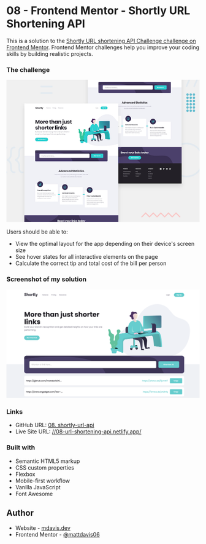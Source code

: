 # 08 - Frontend Mentor - Shortly URL Shortening API

This is a solution to the [Shortly URL shortening API Challenge challenge on Frontend Mentor](https://www.frontendmentor.io/challenges/url-shortening-api-landing-page-2ce3ob-G). Frontend Mentor challenges help you improve your coding skills by building realistic projects.

### The challenge

![Design preview for the Tip calculator app coding challenge](./design/desktop-preview.jpg)

Users should be able to:

- View the optimal layout for the app depending on their device's screen size
- See hover states for all interactive elements on the page
- Calculate the correct tip and total cost of the bill per person

### Screenshot of my solution

![](./screenshot.jpg)

### Links

- GitHub URL: [08. shortly-url-api](https://github.com/mattdavis06/Frontend-Mentor-Projects/tree/main/08.%20url-shortening-api)
- Live Site URL: [//08-url-shortening-api.netlify.app/](https://08-url-shortening-api.netlify.app/)

### Built with

- Semantic HTML5 markup
- CSS custom properties
- Flexbox
- Mobile-first workflow
- Vanilla JavaScript
- Font Awesome

## Author

- Website - [mdavis.dev](https://www.mdavis.dev)
- Frontend Mentor - [@mattdavis06](https://www.frontendmentor.io/profile/mattdavis06)
